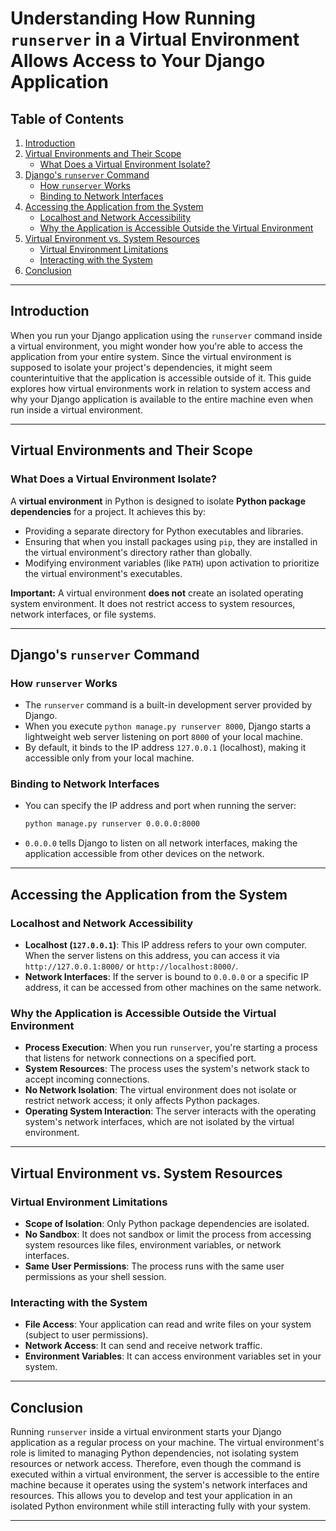 # Understanding How Running `runserver` in a Virtual Environment Allows Access to Your Django Application

## Table of Contents

1. [Introduction](#introduction)
2. [Virtual Environments and Their Scope](#virtual-environments-and-their-scope)
   - [What Does a Virtual Environment Isolate?](#what-does-a-virtual-environment-isolate)
3. [Django's `runserver` Command](#djangos-runserver-command)
   - [How `runserver` Works](#how-runserver-works)
   - [Binding to Network Interfaces](#binding-to-network-interfaces)
4. [Accessing the Application from the System](#accessing-the-application-from-the-system)
   - [Localhost and Network Accessibility](#localhost-and-network-accessibility)
   - [Why the Application is Accessible Outside the Virtual Environment](#why-the-application-is-accessible-outside-the-virtual-environment)
5. [Virtual Environment vs. System Resources](#virtual-environment-vs-system-resources)
   - [Virtual Environment Limitations](#virtual-environment-limitations)
   - [Interacting with the System](#interacting-with-the-system)
6. [Conclusion](#conclusion)

---

## Introduction

When you run your Django application using the `runserver` command inside a virtual environment, you might wonder how you're able to access the application from your entire system. Since the virtual environment is supposed to isolate your project's dependencies, it might seem counterintuitive that the application is accessible outside of it. This guide explores how virtual environments work in relation to system access and why your Django application is available to the entire machine even when run inside a virtual environment.

---

## Virtual Environments and Their Scope

### What Does a Virtual Environment Isolate?

A **virtual environment** in Python is designed to isolate **Python package dependencies** for a project. It achieves this by:

- Providing a separate directory for Python executables and libraries.
- Ensuring that when you install packages using `pip`, they are installed in the virtual environment's directory rather than globally.
- Modifying environment variables (like `PATH`) upon activation to prioritize the virtual environment's executables.

**Important:** A virtual environment **does not** create an isolated operating system environment. It does not restrict access to system resources, network interfaces, or file systems.

---

## Django's `runserver` Command

### How `runserver` Works

- The `runserver` command is a built-in development server provided by Django.
- When you execute `python manage.py runserver 8000`, Django starts a lightweight web server listening on port `8000` of your local machine.
- By default, it binds to the IP address `127.0.0.1` (localhost), making it accessible only from your local machine.

### Binding to Network Interfaces

- You can specify the IP address and port when running the server:
  
  ```bash
  python manage.py runserver 0.0.0.0:8000
  ```
  
- `0.0.0.0` tells Django to listen on all network interfaces, making the application accessible from other devices on the network.

---

## Accessing the Application from the System

### Localhost and Network Accessibility

- **Localhost (`127.0.0.1`)**: This IP address refers to your own computer. When the server listens on this address, you can access it via `http://127.0.0.1:8000/` or `http://localhost:8000/`.
- **Network Interfaces**: If the server is bound to `0.0.0.0` or a specific IP address, it can be accessed from other machines on the same network.

### Why the Application is Accessible Outside the Virtual Environment

- **Process Execution**: When you run `runserver`, you're starting a process that listens for network connections on a specified port.
- **System Resources**: The process uses the system's network stack to accept incoming connections.
- **No Network Isolation**: The virtual environment does not isolate or restrict network access; it only affects Python packages.
- **Operating System Interaction**: The server interacts with the operating system's network interfaces, which are not isolated by the virtual environment.

---

## Virtual Environment vs. System Resources

### Virtual Environment Limitations

- **Scope of Isolation**: Only Python package dependencies are isolated.
- **No Sandbox**: It does not sandbox or limit the process from accessing system resources like files, environment variables, or network interfaces.
- **Same User Permissions**: The process runs with the same user permissions as your shell session.

### Interacting with the System

- **File Access**: Your application can read and write files on your system (subject to user permissions).
- **Network Access**: It can send and receive network traffic.
- **Environment Variables**: It can access environment variables set in your system.

---

## Conclusion

Running `runserver` inside a virtual environment starts your Django application as a regular process on your machine. The virtual environment's role is limited to managing Python dependencies, not isolating system resources or network access. Therefore, even though the command is executed within a virtual environment, the server is accessible to the entire machine because it operates using the system's network interfaces and resources. This allows you to develop and test your application in an isolated Python environment while still interacting fully with your system.

---